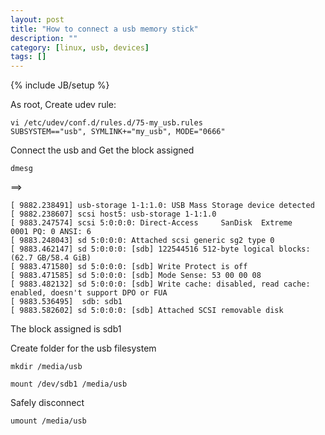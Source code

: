 ```yaml
---
layout: post
title: "How to connect a usb memory stick"
description: ""
category: [linux, usb, devices]
tags: []
---
```

{% include JB/setup %}


As root, Create udev rule:
    
    vi /etc/udev/conf.d/rules.d/75-my_usb.rules
    SUBSYSTEM=="usb", SYMLINK+="my_usb", MODE="0666"

Connect the usb and Get the block assigned
    
    dmesg

==>

    [ 9882.238491] usb-storage 1-1:1.0: USB Mass Storage device detected
    [ 9882.238607] scsi host5: usb-storage 1-1:1.0
    [ 9883.247574] scsi 5:0:0:0: Direct-Access     SanDisk  Extreme          0001 PQ: 0 ANSI: 6
    [ 9883.248043] sd 5:0:0:0: Attached scsi generic sg2 type 0
    [ 9883.462147] sd 5:0:0:0: [sdb] 122544516 512-byte logical blocks: (62.7 GB/58.4 GiB)
    [ 9883.471580] sd 5:0:0:0: [sdb] Write Protect is off
    [ 9883.471585] sd 5:0:0:0: [sdb] Mode Sense: 53 00 00 08
    [ 9883.482132] sd 5:0:0:0: [sdb] Write cache: disabled, read cache: enabled, doesn't support DPO or FUA
    [ 9883.536495]  sdb: sdb1
    [ 9883.582602] sd 5:0:0:0: [sdb] Attached SCSI removable disk

The block assigned is sdb1

Create folder for the usb filesystem

    mkdir /media/usb

    mount /dev/sdb1 /media/usb

Safely disconnect

    umount /media/usb

